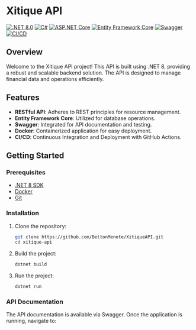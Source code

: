 # Xitique API

[![.NET 8.0](https://img.shields.io/badge/.NET-8.0-512BD4?style=flat-square&logo=dotnet)](https://dotnet.microsoft.com/)
[![C#](https://img.shields.io/badge/C%23-239120?style=flat-square&logo=csharp)](https://docs.microsoft.com/en-us/dotnet/csharp/)
[![ASP.NET Core](https://img.shields.io/badge/ASP.NET%20Core-512BD4?style=flat-square&logo=dotnet)](https://docs.microsoft.com/en-us/aspnet/core/)
[![Entity Framework Core](https://img.shields.io/badge/EF%20Core-512BD4?style=flat-square&logo=dotnet)](https://docs.microsoft.com/en-us/ef/core/)
[![Swagger](https://img.shields.io/badge/Swagger-85EA2D?style=flat-square&logo=swagger)](https://swagger.io/)
[![CI/CD](https://img.shields.io/badge/CI%2FCD-388E3C?style=flat-square&logo=github-actions)](https://github.com/features/actions)

## Overview

Welcome to the Xitique API project! This API is built using .NET 8, providing a robust and scalable backend solution. The API is designed to manage financial data and operations efficiently.

## Features

- **RESTful API**: Adheres to REST principles for resource management.
- **Entity Framework Core**: Utilized for database operations.
- **Swagger**: Integrated for API documentation and testing.
- **Docker**: Containerized application for easy deployment.
- **CI/CD**: Continuous Integration and Deployment with GitHub Actions.

## Getting Started

### Prerequisites

- [.NET 8 SDK](https://dotnet.microsoft.com/download/dotnet/8.0)
- [Docker](https://www.docker.com/get-started)
- [Git](https://git-scm.com/)

### Installation

1. Clone the repository:
    ```bash
    git clone https://github.com/BeltonMenete/XitiqueAPI.git
    cd xitique-api
    ```

2. Build the project:
    ```bash
    dotnet build
    ```

3. Run the project:
    ```bash
    dotnet run
    ```

### API Documentation

The API documentation is available via Swagger. Once the application is running, navigate to:
